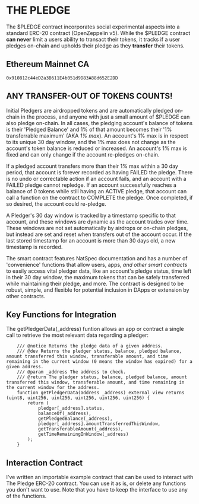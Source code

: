 # THE PLEDGE
The $PLEDGE contract incorporates social experimental aspects into a standard ERC-20 contract (OpenZeppelin v5). While the $PLEDGE contract **can never** limit a users ability to transact their tokens, it tracks if a user pledges on-chain and upholds their pledge as they **transfer** their tokens.

## Ethereum Mainnet CA
`0x910812c44eD2a3B611E4b051d9D83A88d652E2DD`

## ANY TRANSFER-OUT OF TOKENS COUNTS!
Initial Pledgers are airdropped tokens and are automatically pledged on-chain in the process, and anyone with just a small amount of $PLEDGE can also pledge on-chain. In all cases, the pledging account's balance of tokens is their 'Pledged Balance' and 1% of that amount becomes their '1% transferrable maximum' (AKA *1% max*). An account's 1% max is in respect to its unique 30 day window, and the 1% max does not change as the account's token balance is reduced or increased. An account's 1% max is fixed and can only change if the account re-pledges on-chain.

If a pledged account transfers more than their 1% max within a 30 day period, that account is forever recorded as having FAILED the pledge. There is no undo or correctable action if an account fails, and an account with a FAILED pledge cannot repledge. If an account successfully reaches a balance of 0 tokens while still having an ACTIVE pledge, that account can call a function on the contract to COMPLETE the pledge. Once completed, if so desired, the account could re-pledge.

A Pledger's 30 day window is tracked by a timestamp specific to that account, and these windows are dynamic as the account trades over time. These windows are not set automatically by airdrops or on-chain pledges, but instead are set and reset when transfers out of the account occur. If the last stored timestamp for an account is more than 30 days old, a new timestamp is recorded.

The smart contract features NatSpec documentation and has a number of 'convenience' functions that allow users, apps, *and other smart contracts* to easily access vital pledger data, like an account's pledge status, time left in their 30 day window, the maximum tokens that can be safely transferred while maintaining their pledge, and more. The contract is designed to be robust, simple, and flexible for potential inclusion in DApps or extension by other contracts.

## Key Functions for Integration
The getPledgerData(_address) funtion allows an app or contract a single call to retrieve the most relevant data regarding a pledger:
```
    /// @notice Returns the pledge data of a given address.
    /// @dev Returns the pledger status, balance, pledged balance, amount transferred this window, transferable amount, and time remaining in the current window (0 means the window has expired) for a given address.
    /// @param _address The address to check.
    /// @return The pledger status, balance, pledged balance, amount transferred this window, transferable amount, and time remaining in the current window for the address.
    function getPledgerData(address _address) external view returns (uint8, uint256, uint256, uint256, uint256, uint256) {
        return (
            pledger[_address].status,
            balanceOf(_address),
            getPledgedBalance(_address),
            pledger[_address].amountTransferredThisWindow,
            getTransferableAmount(_address),
            getTimeRemainingInWindow(_address)
        );
    }
```

## Interaction Contract
I've written an importable example contract that can be used to interact with The Pledge ERC-20 contract. You can use it as is, or delete any functions you don't want to use. Note that you have to keep the interface to use any of the functions.
